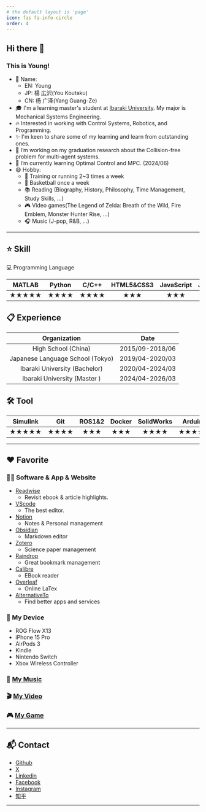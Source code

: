 ```yaml
---
# the default layout is 'page'
icon: fas fa-info-circle
order: 4
---
```


## Hi there 👋

### This is Young!
- 🌈 Name: 
   -  EN: Young 
   -  JP: 楊 広沢(You Koutaku) 
   -  CN: 杨 广泽(Yang Guang-Ze)
- 🎓 I'm a learning master's student at [Ibaraki University](https://www.ibaraki.ac.jp).  My major is Mechanical Systems Engineering.
- 🔥 Interested in working with Control Systems, Robotics, and Programming.
- ✨ I'm keen to share some of my learning and learn from outstanding ones.
- 🔭 I’m working on my graduation research about the Collision-free problem for multi-agent systems.
- 🌱 I’m currently learning Optimal Control and MPC. (2024/06)
- 😄 Hobby:
  - 💪 Training or running 2~3 times a week
  - 🏀 Basketball once a week
  - 📚 Reading (Biography, History, Philosophy, Time Management, Study Skills, ...) 
  - 🎮 Video games(The Legend of Zelda: Breath of the Wild, Fire Emblem, Monster Hunter Rise, ...)
  - 🎧 Music (J-pop, R&B, ...)

---
## ⭐ Skill

💻 Programming Language

| MATLAB | Python | C/C++ | HTML5&CSS3 | JavaScript | Java  |
| :----: | :----: | :---: | :--------: | :--------: | :---: |
| ★★★★★  |  ★★★★  | ★★★★  |    ★★★     |    ★★★     |  ★★   |

## 📋 Experience

|           Organization           |      Date       |
| :------------------------------: | :-------------: |
|       High School (China)        | 2015/09-2018/06 |
| Japanese Language School (Tokyo) | 2019/04-2020/03 |
|  Ibaraki University (Bachelor)   | 2020/04-2024/03 |
|   Ibaraki University (Master )   | 2024/04-2026/03 |

## 🛠️ Tool

| Simulink |  Git  | ROS1&2 | Docker | SolidWorks | Arduino | LaTex | Markdown |
| :------: | :---: | :----: | :----: | :--------: | :-----: | :---: | :------: |
|  ★★★★★   | ★★★★  |  ★★★   |  ★★★   |    ★★★★    |  ★★★★★  | ★★★★★ |  ★★★★★   |

---
## ❤️ Favorite

### 🧑‍💻 Software & App & Website
- [Readwise](https://readwise.io/)
  - Revisit ebook & article highlights.
- [VScode](https://code.visualstudio.com/)
  - The best editor.
- [Notion](https://www.notion.so/)
  - Notes & Personal management
- [Obsidian](https://obsidian.md/)
  - Markdown editor
- [Zotero](https://www.zotero.org/)
  - Science paper management
- [Raindrop](https://raindrop.io/)
  - Great bookmark management
- [Calibre](https://calibre-ebook.com/ja/download)
  - EBook reader
- [Overleaf](https://www.overleaf.com/)
  - Online LaTex
- [AlternativeTo](https://alternativeto.net/)
  - Find better apps and services

### 📱 My Device
- ROG Flow X13
- iPhone 15 Pro
- AirPods 3
- Kindle
- Nintendo Switch
- Xbox Wireless Controller

### 🎵 [My Music](https://youkoutaku.notion.site/My-Music-d21e63fdf152499283410c2d78ccd674)

### 🎬 [My Video](https://youkoutaku.notion.site/Video-7bd889568add4d6fb952fe4973c715da?pvs=4)

### 🎮 [My Game](https://youkoutaku.notion.site/Game-85453a6f8846423e9964d52239f7064d?pvs=4)

---
## 📬 Contact
- [Github](https://github.com/youkoutaku)
- [X](https://x.com/You_Koutaku)
- [Linkedin](https://www.linkedin.com/in/youkoutaku)
- [Facebook](https://www.facebook.com/Youkoutaku/)
- [Instagram](https://www.instagram.com/youkoutaku/)
- [知乎](https://www.zhihu.com/people/a-a-47-74-28)

---
